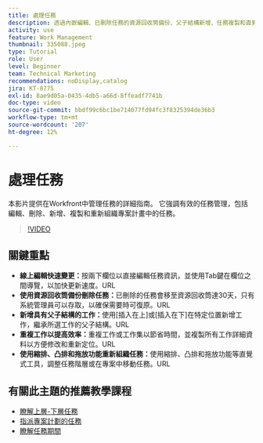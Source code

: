 ```yaml
---
title: 處理任務
description: 透過內嵌編輯、已刪除任務的資源回收筒備份、父子結構新增、任務複製和直覺式重組工具(如Workfront中的拖放)來增強任務管理。
activity: use
feature: Work Management
thumbnail: 335088.jpeg
type: Tutorial
role: User
level: Beginner
team: Technical Marketing
recommendations: noDisplay,catalog
jira: KT-8775
exl-id: 8ae9d05a-0435-4db5-a66d-8ffeadf7741b
doc-type: video
source-git-commit: bbdf99c6bc1be714077fd94fc3f8325394de36b3
workflow-type: tm+mt
source-wordcount: '207'
ht-degree: 12%

---
```


# 處理任務

本影片提供在Workfront中管理任務的詳細指南。 它強調有效的任務管理，包括編輯、刪除、新增、複製和重新組織專案計畫中的任務。

>[!VIDEO](https://video.tv.adobe.com/v/3448567/?quality=12&learn=on&enablevpops=1&captions=chi_hant)

## 關鍵重點

* **線上編輯快速變更：**&#x200B;按兩下欄位以直接編輯任務資訊，並使用Tab鍵在欄位之間導覽，以加快更新速度。&#x200B;URL
* **使用資源回收筒備份刪除任務：**&#x200B;已刪除的任務會移至資源回收筒達30天，只有系統管理員可以存取，以確保需要時可復原。&#x200B;URL
* **新增具有父子結構的工作：**&#x200B;使用[插入在上]或[插入在下]在特定位置新增工作，繼承所選工作的父子結構。&#x200B;URL
* **重複工作以提高效率：**&#x200B;重複工作或工作集以節省時間，並複製所有工作詳細資料以方便修改和重新定位。&#x200B;URL
* **使用縮排、凸排和拖放功能重新組織任務：**&#x200B;使用縮排、凸排和拖放功能等直覺式工具，調整任務階層或在專案中移動任務。&#x200B;URL

## 有關此主題的推薦教學課程

* [瞭解上層-下層任務](/help/manage-work/tasks/understand-parent-child-tasks.md)
* [指派專案計劃的任務](/help/manage-work/tasks/assign-tasks-from-the-project-plan.md)
* [瞭解任務期間](/help/manage-work/tasks/understand-task-durations.md)
